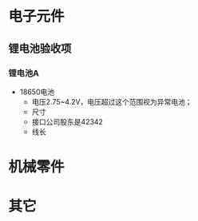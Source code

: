 # 电子元件
## 锂电池验收项
### 锂电池A
- 18650电池  
  - 电压2.75~4.2V，电压超过这个范围视为异常电池；
  - 尺寸
  - 接口公司股东是42342
  - 线长

# 机械零件
# 其它
